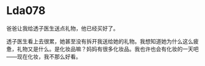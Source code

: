 # Lda078

爸爸让我给透子医生送点礼物，他已经买好了。



透子医生看上去很累，她甚至没有拆开我送给她的礼物。我想知道她为什么这么疲惫，礼物又是什么。是化妆品嘛？妈妈有很多化妆品。我也许也会有化妆的一天吧——现在化妆，我不那么好看。